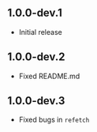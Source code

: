 ## 1.0.0-dev.1

* Initial release

## 1.0.0-dev.2

* Fixed README.md

## 1.0.0-dev.3

* Fixed bugs in `refetch`

